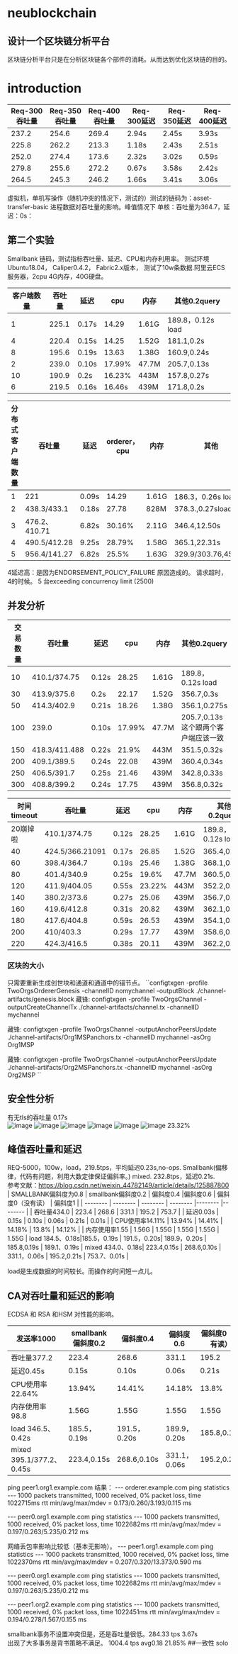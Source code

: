 # neublockchain
## 设计一个区块链分析平台
区块链分析平台只是在分析区块链各个部件的消耗。从而达到优化区块链的目的。
# introduction
| Req-300吞吐量     |  Req-350吞吐量    | Req-400吞吐量      |Req-300延迟     |  Req-350延迟   | Req-400延迟      |
| -------- | -------- | -------- | -------- |-------- |-------- |
| 237.2 | 254.6 | 269.4 | 2.94s | 2.45s | 3.93s |
| 225.8 | 262.2 | 213.3 | 1.18s | 2.43s | 2.51s |
| 252.0 | 274.4 | 173.6 | 2.32s | 3.02s | 0.59s |
| 279.8 | 255.6 | 272.2 | 0.67s | 3.58s | 2.42s |
| 264.5 | 245.3 | 246.2 | 1.66s | 3.41s | 3.06s |

虚拟机，单机写操作（随机冲突的情况下，测试的）测试的链码为：asset-transfer-basic
进程数据对吞吐量的影响。峰值情况下
单核：吞吐量为364.7，延迟：0s：


## 第二个实验
Smallbank 链码，测试指标吞吐量、延迟、CPU和内存利用率。
测试环境Ubuntu18.04，
Caliper0.4.2，
Fabric2.x版本，
测试了10w条数据.阿里云ECS服务器，2cpu 4G内存，40G硬盘。

| 客户端数量    |  吞吐量    | 延迟      |cpu     |  内存   | 其他0.2query     |
| -------- | -------- | -------- | -------- |-------- |-------- |
| 1 | 225.1 | 0.17s | 14.29 | 1.61G | 189.8，0.12s load |
| 4 | 220.4 | 0.15s | 14.25 | 1.52G | 181.1,0.2s |
| 8 | 195.6 | 0.19s | 13.63 | 1.38G | 160.9,0.24s |
| 2 | 239.0 | 0.10s | 17.99% | 47.7M | 205.7,0.13s |
| 10 | 190.9 | 0.2s | 16.23% | 443M | 157.8,0.27s |
|6| 219.5 | 0.16s | 16.46s | 439M | 171.8,0.2s |


| 分布式客户端数量    |  吞吐量    | 延迟      |orderer，cpu     |  内存   | 其他     |
| -------- | -------- | -------- | -------- |-------- |-------- |
| 1 | 221 | 0.09s | 14.29 | 1.61G | 186.3，0.26s load |
| 2 | 438.3/433.1 | 0.18s | 27.78 | 828M | 378.3.,0.27sload |
| 3 | 476.2、410.71| 6.82s | 30.16% | 2.11G | 346.4,12.50s |
| 4 | 490.5/412.28 | 9.25s | 28.79% | 1.58G | 365.1,22.31s |
| 5 | 956.4/141.27 | 6.82s | 25.5% | 1.63G | 329.9/303.76,45.07s |
4延迟高：是因为ENDORSEMENT_POLICY_FAILURE 原因造成的。
请求超时，4的时候。
5 台exceeding concurrency limit (2500)
## 并发分析
| 交易数量    |  吞吐量    | 延迟      |cpu     |  内存   | 其他0.2query     |
| -------- | -------- | -------- | -------- |-------- |-------- |
| 10 | 410.1/374.75 | 0.12s | 28.25 | 1.61G | 189.8，0.12s load |
| 30 | 413.9/375.6 | 0.2s | 22.17 | 1.52G | 356.7,0.3s |
| 50 | 414.3/402.9 | 0.21s | 18.26 | 1.38G | 356.1,0.275s |
| 100 | 239.0 | 0.10s | 17.99% | 47.7M | 205.7,0.13s  这个跟两个客户端应该一致 |
| 150 | 418.3/411.488 | 0.22s | 21.9% | 443M | 351.5,0.32s |
|200| 409.1/389.5 | 0.24s | 22.08 | 439M | 360.4,0.34s |
|250| 406.5/391.7| 0.25s | 21.46 | 439M | 342.8,0.33s |
|300| 408.8/399.2| 0.24s | 17.75| 439M | 356.8,0.32s |


| 时间timeout    |  吞吐量    | 延迟      |cpu     |  内存   | 其他0.2query     |
| -------- | -------- | -------- | -------- |-------- |-------- |
| 20崩掉啦 | 410.1/374.75 | 0.12s | 28.25 | 1.61G | 189.8，0.12s load |
| 40 | 424.5/366.21091 | 0.17s | 26.85 | 1.52G | 365.4,0.27s |
| 60 | 398.4/364.7 | 0.19s | 25.46 | 1.38G | 368.1,0.33s |
| 80 | 401.4/340.9 | 0.25s | 19.6% | 47.7M | 360.5,0.25s |
| 120 | 411.9/404.05 | 0.55s | 23.22% | 443M | 352.2,0.28s |
|140| 380.2/373.6 | 0.27s | 25.06 | 439M | 356.7,0.41s |
|160| 419.6/412.8| 0.31s | 20.82 | 439M | 362.1,0.44s |
|180| 417.6/404.8| 0.59s | 26.53| 439M | 354.1,0.40s |
|200| 410/403.3| 0.29s | 17.77| 439M | 358.6,0.37s |
|220| 424.3/416.5| 0.38s | 20.11| 439M | 362.2,0.51s |
### 区块的大小
只需要重新生成创世块和通道和通道中的锚节点。
``configtxgen -profile TwoOrgsOrdererGenesis -channelID nomychannel -outputBlock ./channel-artifacts/genesis.block
藏锋:
configtxgen -profile TwoOrgsChannel -outputCreateChannelTx ./channel-artifacts/channel.tx -channelID mychannel

藏锋:
configtxgen -profile TwoOrgsChannel -outputAnchorPeersUpdate ./channel-artifacts/Org1MSPanchors.tx -channelID mychannel -asOrg Org1MSP

藏锋:
configtxgen -profile TwoOrgsChannel -outputAnchorPeersUpdate ./channel-artifacts/Org2MSPanchors.tx -channelID mychannel -asOrg Org2MSP
``
## 安全性分析
有无tls的吞吐量
0.17s   
![image](https://github.com/Seafoodair/neublockchain/assets/51044388/4adcadbf-6476-4cc4-8c26-6db9adcc094d)
![image](https://github.com/Seafoodair/neublockchain/assets/51044388/23924857-053c-4945-9beb-cf94b8a5f0ea)
![image](https://github.com/Seafoodair/neublockchain/assets/51044388/22f2c12c-6092-4041-b54e-94912de166af)
![image](https://github.com/Seafoodair/neublockchain/assets/51044388/f08cfd07-63a0-49ab-ab6a-6f92a8c3f363)
![image](https://github.com/Seafoodair/neublockchain/assets/51044388/033be786-2709-4f77-b65c-93c948e68d9c)
![image](https://github.com/Seafoodair/neublockchain/assets/51044388/189dfe59-09a7-45ea-be70-627979cb2ec5)
23.32%


## 峰值吞吐量和延迟
REQ-5000，100w，load，219.5tps，平均延迟0.23s,no-ops.  Smallbank(偏移律，代码有问题，利用大数定律保证偏斜率。)
mixed. 232.8tps，延迟0.21s.   
参考文献：https://blog.csdn.net/weixin_44782149/article/details/125887800
|  SMALLBANK偏斜度为0.8   |  smallbank偏斜度0.2    | 偏斜度0.4      |偏斜度0.6     |  偏斜度0（没有读）  | 偏斜度1      |
| -------- | -------- | -------- | -------- |-------- |-------- |
| 吞吐量434.0 | 223.4 | 268.6 | 331.1 | 195.2 | 753.7 |
| 延迟0.03s | 0.15s  | 0.10s | 0.06s | 0.21s | 0.01s |
| CPU使用率14.11% | 13.94% | 14.41% | 14.18% | 13.8% | 14.12% |
| 内存使用率1.55 | 1.56G | 1.55G | 1.55G | 1.55G | 1.55G |
load 184.5、0.18s|185.5，0.19s  | 191.5，0.20s| 189.9，0.20s | 185.8,0.19s | 189.1、0.19s |
mixed 434.0、0.18s| 223.4,0.15s | 268.6,0.10s  | 331.1，0.06s | 195.2,0.21s | 753.7、0.01s |

load是生成数据的时间较长。而操作的时间短一点儿。


## CA对吞吐量和延迟的影响
ECDSA 和 RSA 和HSM 对性能的影响。

| 发送率1000   |  smallbank偏斜度0.2    | 偏斜度0.4      |偏斜度0.6     |  偏斜度0（没有读）  | 偏斜度1      |
| -------- | -------- | -------- | -------- |-------- |-------- |
| 吞吐量377.2 | 223.4 | 268.6 | 331.1 | 195.2 | 753.7 |
| 延迟0.45s | 0.15s  | 0.10s | 0.06s | 0.21s | 0.01s |
| CPU使用率22.64% | 13.94% | 14.41% | 14.18% | 13.8% | 14.12% |
| 内存使用率98.8 | 1.56G | 1.55G | 1.55G | 1.55G | 1.55G |
load 346.5、0.42s|185.5，0.19s  | 191.5，0.20s| 189.9，0.20s | 185.8,0.19s | 189.1、0.19s |
mixed 395.1/377.2、0.45s| 223.4,0.15s | 268.6,0.10s  | 331.1，0.06s | 195.2,0.21s | 753.7、0.01s |
ping peer1.org1.example.com   结果：
--- orderer.example.com ping statistics ---
1000 packets transmitted, 1000 received, 0% packet loss, time 1022715ms
rtt min/avg/max/mdev = 0.173/0.260/3.193/0.115 ms

--- peer0.org1.example.com ping statistics ---
1000 packets transmitted, 1000 received, 0% packet loss, time 1022682ms
rtt min/avg/max/mdev = 0.197/0.263/5.235/0.212 ms



网络丢包率影响比较低（基本无影响）。
--- peer1.org1.example.com ping statistics ---
1000 packets transmitted, 1000 received, 0% packet loss, time 1022370ms
rtt min/avg/max/mdev = 0.207/0.320/13.373/0.590 ms


--- peer0.org1.example.com ping statistics ---
1000 packets transmitted, 1000 received, 0% packet loss, time 1022682ms
rtt min/avg/max/mdev = 0.197/0.263/5.235/0.212 ms

--- peer1.org2.example.com ping statistics ---
1000 packets transmitted, 1000 received, 0% packet loss, time 1022451ms
rtt min/avg/max/mdev = 0.194/0.278/1.567/0.155 ms

smallbank事务不设置冲突但是，还是吞吐量很低。284.33 tps   3.67s  
出现了大多事务是背书策略不满足。
1004.4 tps  avg0.18  21.85%
##一致性 
solo 
